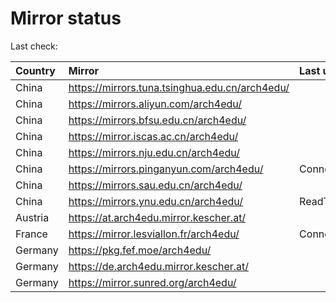 <script src="./time.js"></script>
# Mirror status
Last check: <script type="text/javascript">localize(1677827926.7625208);</script>

|Country|Mirror|Last update|
|:------|:-----|:----------|
|China|https://mirrors.tuna.tsinghua.edu.cn/arch4edu/|<script type="text/javascript">localize(1677782536);</script>|
|China|https://mirrors.aliyun.com/arch4edu/|<script type="text/javascript">localize(1677738997);</script>|
|China|https://mirrors.bfsu.edu.cn/arch4edu/|<script type="text/javascript">localize(1677782536);</script>|
|China|https://mirror.iscas.ac.cn/arch4edu/|<script type="text/javascript">localize(1677782536);</script>|
|China|https://mirrors.nju.edu.cn/arch4edu/|<script type="text/javascript">localize(1677738997);</script>|
|China|https://mirrors.pinganyun.com/arch4edu/|ConnectionError|
|China|https://mirrors.sau.edu.cn/arch4edu/|<script type="text/javascript">localize(1673850842);</script>|
|China|https://mirrors.ynu.edu.cn/arch4edu/|ReadTimeout|
|Austria|https://at.arch4edu.mirror.kescher.at/|<script type="text/javascript">localize(1677782536);</script>|
|France|https://mirror.lesviallon.fr/arch4edu/|ConnectTimeout|
|Germany|https://pkg.fef.moe/arch4edu/|<script type="text/javascript">localize(1677782536);</script>|
|Germany|https://de.arch4edu.mirror.kescher.at/|<script type="text/javascript">localize(1677782536);</script>|
|Germany|https://mirror.sunred.org/arch4edu/|<script type="text/javascript">localize(1677782536);</script>|

<script src="./tablefilter/tablefilter.js"></script>
<script src="./table.js"></script>